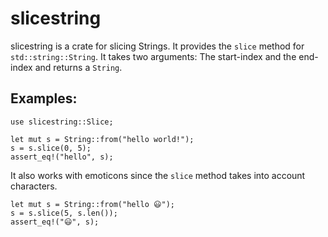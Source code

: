 # slicestring

slicestring is a crate for slicing Strings.
It provides the `slice` method for `std::string::String`.
It takes two arguments: The start-index and the end-index and returns a `String`.

## Examples:

```
use slicestring::Slice;

let mut s = String::from("hello world!");
s = s.slice(0, 5);
assert_eq!("hello", s);
```

It also works with emoticons since the `slice` method takes into account characters.

```
let mut s = String::from("hello 😃");
s = s.slice(5, s.len());
assert_eq!("😃", s);
```